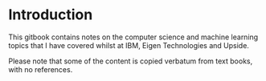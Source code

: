 # Introduction

This gitbook contains notes on the computer science and machine learning topics that I have covered whilst at IBM, Eigen Technologies and Upside.

Please note that some of the content is copied verbatum from text books, with no references.
